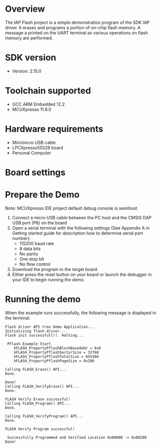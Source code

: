Overview
========
The IAP Flash project is a simple demonstration program of the SDK IAP driver. It erases and programs 
a portion of on-chip flash memory. A message a printed on the UART terminal as various operations on 
flash memory are performed.

SDK version
===========
- Version: 2.15.0

Toolchain supported
===================
- GCC ARM Embedded  12.2
- MCUXpresso  11.8.0

Hardware requirements
=====================
- Mini/micro USB cable
- LPCXpresso55S28 board
- Personal Computer

Board settings
==============

Prepare the Demo
================
Note: MCUXpresso IDE project default debug console is semihost
1.  Connect a micro USB cable between the PC host and the CMSIS DAP USB port (P6) on the board
2.  Open a serial terminal with the following settings (See Appendix A in Getting started guide for description how to determine serial port number):
    - 115200 baud rate
    - 8 data bits
    - No parity
    - One stop bit
    - No flow control
3.  Download the program to the target board.
4.  Either press the reset button on your board or launch the debugger in your IDE to begin running the demo.

Running the demo
================

When the example runs successfully, the following message is displayed in the terminal:

```
Flash driver API tree Demo Application...
Initializing flash driver...
Flash init successfull!!. Halting...

 PFlash Example Start 
	kFLASH_PropertyPflashBlockBaseAddr = 0x0
	kFLASH_PropertyPflashSectorSize = 32768
	kFLASH_PropertyPflashTotalSize = 655360
	kFLASH_PropertyPflashPageSize = 0x200

Calling FLASH_Erase() API...
Done.

Done!
Calling FLASH_VerifyErase() API...
Done.

FLASH Verify Erase successful!
Calling FLASH_Program() API...
Done.

Calling FLASH_VerifyProgram() API...
Done.

FLASH Verify Program successful!

 Successfully Programmed and Verified Location 0x80000 -> 0x80200 
Done!
```

